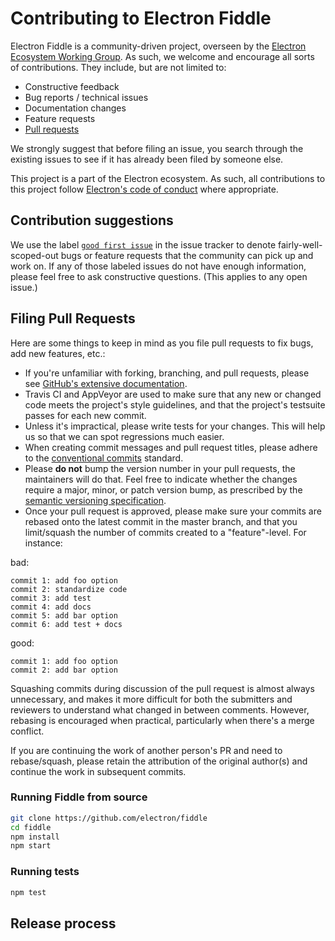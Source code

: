 # Contributing to Electron Fiddle

Electron Fiddle is a community-driven project, overseen by the [Electron Ecosystem Working
Group](https://github.com/electron/governance/tree/master/wg-ecosystem#readme). As such, we welcome
and encourage all sorts of contributions. They include, but are not limited to:

- Constructive feedback
- Bug reports / technical issues
- Documentation changes
- Feature requests
- [Pull requests](#filing-pull-requests)

We strongly suggest that before filing an issue, you search through the existing issues to see
if it has already been filed by someone else.

This project is a part of the Electron ecosystem. As such, all contributions to this project follow
[Electron's code of conduct](https://github.com/electron/electron/blob/master/CODE_OF_CONDUCT.md)
where appropriate.

## Contribution suggestions

We use the label [`good first issue`](https://github.com/electron/fiddle/issues?q=is%3Aissue+is%3Aopen+label%3A%22good+first+issue%22) in the issue tracker to denote fairly-well-scoped-out bugs or feature requests that the community can pick up and work on. If any of those labeled issues do not have enough information, please feel free to ask constructive questions. (This applies to any open issue.)

## Filing Pull Requests

Here are some things to keep in mind as you file pull requests to fix bugs, add new features, etc.:

* If you're unfamiliar with forking, branching, and pull requests, please see [GitHub's extensive
  documentation](https://help.github.com/en/github/collaborating-with-issues-and-pull-requests).
* Travis CI and AppVeyor are used to make sure that any new or changed code meets the project's
  style guidelines, and that the project's testsuite passes for each new commit.
* Unless it's impractical, please write tests for your changes. This will help us so that we can
  spot regressions much easier.
* When creating commit messages and pull request titles, please adhere to the [conventional
  commits](https://www.conventionalcommits.org/en/v1.0.0/) standard.
* Please **do not** bump the version number in your pull requests, the maintainers will do that.
  Feel free to indicate whether the changes require a major, minor, or patch version bump, as
  prescribed by the [semantic versioning specification](http://semver.org/).
* Once your pull request is approved, please make sure your commits are rebased onto the latest
  commit in the master branch, and that you limit/squash the number of commits created to a
  "feature"-level. For instance:

bad:

```
commit 1: add foo option
commit 2: standardize code
commit 3: add test
commit 4: add docs
commit 5: add bar option
commit 6: add test + docs
```

good:

```
commit 1: add foo option
commit 2: add bar option
```

Squashing commits during discussion of the pull request is almost always unnecessary, and makes it
more difficult for both the submitters and reviewers to understand what changed in between comments.
However, rebasing is encouraged when practical, particularly when there's a merge conflict.

If you are continuing the work of another person's PR and need to rebase/squash, please retain the
attribution of the original author(s) and continue the work in subsequent commits.

### Running Fiddle from source

```sh
git clone https://github.com/electron/fiddle
cd fiddle
npm install
npm start
```

### Running tests

```sh
npm test
```

## Release process

<!-- TODO @felix add your release process here 😁 -->
